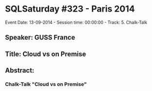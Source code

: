 # SQLSaturday #323 - Paris 2014
Event Date: 13-09-2014 - Session time: 00:00:00 - Track: 5. Chalk-Talk
## Speaker: GUSS France
## Title: Cloud vs on Premise
## Abstract:
### Chalk-Talk "Cloud vs on Premise"

